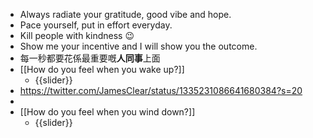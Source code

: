 - Always radiate your gratitude, good vibe and hope.
- Pace yourself, put in effort everyday.
- Kill people with kindness 😉
- Show me your incentive and I will show you the outcome.
- 每一秒都要花係最重要嘅**人同事**上面
- [[How do you feel when you wake up?]]
    - {{slider}}
- https://twitter.com/JamesClear/status/1335231086641680384?s=20
- 
- [[How do you feel when you wind down?]]
    - {{slider}}
